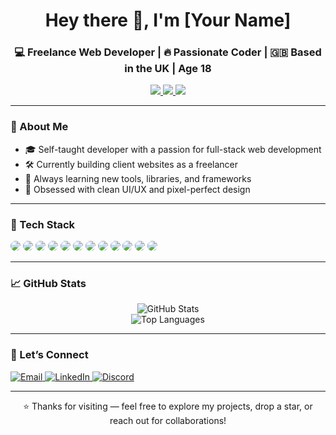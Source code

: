 <h1 align="center">Hey there 👋, I'm [Your Name]</h1>
<h3 align="center">💻 Freelance Web Developer | 🔥 Passionate Coder | 🇬🇧 Based in the UK | Age 18</h3>

<p align="center">
  <a href="https://your-portfolio-link.com" target="_blank">
    <img src="https://img.shields.io/badge/Portfolio-000000?style=for-the-badge&logo=firefox&logoColor=white" />
  </a>
  <a href="mailto:youremail@example.com">
    <img src="https://img.shields.io/badge/Email-D14836?style=for-the-badge&logo=gmail&logoColor=white" />
  </a>
  <a href="https://linkedin.com/in/your-profile" target="_blank">
    <img src="https://img.shields.io/badge/LinkedIn-0A66C2?style=for-the-badge&logo=linkedin&logoColor=white" />
  </a>
</p>

---

### 🧠 About Me

- 🎓 Self-taught developer with a passion for full-stack web development  
- 🛠️ Currently building client websites as a freelancer  
- 🔎 Always learning new tools, libraries, and frameworks  
- 🎨 Obsessed with clean UI/UX and pixel-perfect design

---

### 🧰 Tech Stack

<p align="left">
  <img src="https://img.shields.io/badge/HTML5-E34F26?style=for-the-badge&logo=html5&logoColor=white&labelColor=E34F26&color=E34F26" style="border-radius:8px" />
  <img src="https://img.shields.io/badge/CSS3-1572B6?style=for-the-badge&logo=css3&logoColor=white&labelColor=1572B6&color=1572B6" style="border-radius:8px" />
  <img src="https://img.shields.io/badge/JavaScript-F7DF1E?style=for-the-badge&logo=javascript&logoColor=black&labelColor=F7DF1E&color=F7DF1E" style="border-radius:8px" />
  <img src="https://img.shields.io/badge/TypeScript-3178C6?style=for-the-badge&logo=typescript&logoColor=white" style="border-radius:8px" />
  <img src="https://img.shields.io/badge/React-20232A?style=for-the-badge&logo=react&logoColor=61DAFB" style="border-radius:8px" />
  <img src="https://img.shields.io/badge/TailwindCSS-06B6D4?style=for-the-badge&logo=tailwindcss&logoColor=white" style="border-radius:8px" />
  <img src="https://img.shields.io/badge/Node.js-339933?style=for-the-badge&logo=nodedotjs&logoColor=white" style="border-radius:8px" />
  <img src="https://img.shields.io/badge/Express.js-000000?style=for-the-badge&logo=express&logoColor=white" style="border-radius:8px" />
  <img src="https://img.shields.io/badge/PHP-777BB4?style=for-the-badge&logo=php&logoColor=white" style="border-radius:8px" />
  <img src="https://img.shields.io/badge/MySQL-005C84?style=for-the-badge&logo=mysql&logoColor=white" style="border-radius:8px" />
  <img src="https://img.shields.io/badge/PostgreSQL-316192?style=for-the-badge&logo=postgresql&logoColor=white" style="border-radius:8px" />
  <img src="https://img.shields.io/badge/C-00599C?style=for-the-badge&logo=c&logoColor=white" style="border-radius:8px" />
</p>

---

### 📈 GitHub Stats

<p align="center">
  <img src="https://github-readme-stats.vercel.app/api?username=your-github-username&show_icons=true&theme=radical" alt="GitHub Stats" />
  <br />
  <img src="https://github-readme-stats.vercel.app/api/top-langs/?username=your-github-username&layout=compact&theme=radical" alt="Top Languages" />
</p>

---

### 🤝 Let’s Connect

<p align="left">
  <a href="mailto:youremail@example.com" target="_blank">
    <img alt="Email" src="https://img.shields.io/badge/Email-D14836?style=for-the-badge&logo=gmail&logoColor=white" />
  </a>
  <a href="https://linkedin.com/in/your-profile" target="_blank">
    <img alt="LinkedIn" src="https://img.shields.io/badge/LinkedIn-0A66C2?style=for-the-badge&logo=linkedin&logoColor=white" />
  </a>
  <a href="https://discord.com/users/your-discord-id" target="_blank">
    <img alt="Discord" src="https://img.shields.io/badge/Discord-5865F2?style=for-the-badge&logo=discord&logoColor=white" />
  </a>
</p>

---

<p align="center">
  ⭐ Thanks for visiting — feel free to explore my projects, drop a star, or reach out for collaborations!
</p>
